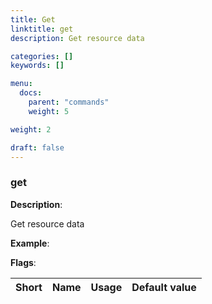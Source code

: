```yaml
---
title: Get
linktitle: get
description: Get resource data

categories: []
keywords: []

menu:
  docs:
    parent: "commands"
    weight: 5

weight: 2

draft: false
---
```


### get

**Description**:

Get resource data

**Example**:



**Flags**:

| Short | Name | Usage | Default value |
| ----- | ---- | ----- | ------------- |



